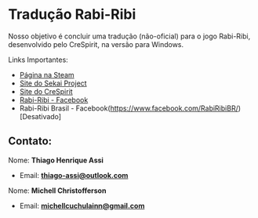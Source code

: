 # Tradução Rabi-Ribi
Nosso objetivo é concluir uma tradução (não-oficial) para o jogo Rabi-Ribi, desenvolvido pelo CreSpirit, na versão para Windows.

Links Importantes:
- [Página na Steam](https://store.steampowered.com/app/400910/RabiRibi/)
- [Site do Sekai Project](https://sekaiproject.com/products/rabi-ribi/)
- [Site do CreSpirit](https://www.crespirit.com/home)
- [Rabi-Ribi - Facebook](https://www.facebook.com/RabiRibiGame/)
- Rabi-Ribi Brasil - Facebook(https://www.facebook.com/RabiRibiBR/) [Desativado]

## Contato:
Nome: **Thiago Henrique Assi**
- Email: **thiago-assi@outlook.com**

Nome: **Michell Christofferson**
- Email: **michellcuchulainn@gmail.com**
